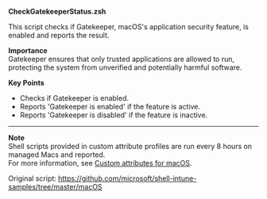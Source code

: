 **CheckGatekeeperStatus.zsh**

This script checks if Gatekeeper, macOS's application security feature, is enabled and reports the result.

**Importance**  
Gatekeeper ensures that only trusted applications are allowed to run, protecting the system from unverified and potentially harmful software.

**Key Points**  
- Checks if Gatekeeper is enabled.  
- Reports 'Gatekeeper is enabled' if the feature is active.  
- Reports 'Gatekeeper is disabled' if the feature is inactive.

---

**Note**  
Shell scripts provided in custom attribute profiles are run every 8 hours on managed Macs and reported.  
For more information, see [Custom attributes for macOS](https://learn.microsoft.com/en-us/mem/intune/apps/macos-shell-scripts#custom-attributes-for-macos).

Original script: https://github.com/microsoft/shell-intune-samples/tree/master/macOS